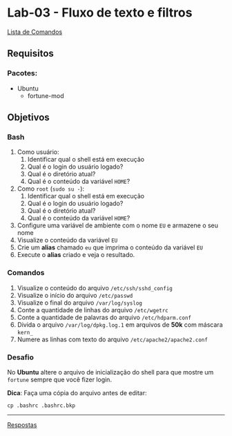 # Lab-03 - Fluxo de texto e filtros

[Lista de Comandos](../comandos.md)

## Requisitos

### Pacotes:

- Ubuntu
    - fortune-mod

## Objetivos

### Bash

1. Como usuário:
    1. Identificar qual o shell está em execução
    2. Qual é o login do usuário logado?
    3. Qual é o diretório atual?
    4. Qual é o conteúdo da variável `HOME`?
2. Como `root` (`sudo su -`):
    1. Identificar qual o shell está em execução
    2. Qual é o login do usuário logado?
    3. Qual é o diretório atual?
    4. Qual é o conteúdo da variável `HOME`?
3. Configure uma variável de ambiente com o nome `EU` e armazene o seu nome
4. Visualize o conteúdo da variável `EU`
5. Crie um __alias__ chamado `eu` que imprima o conteúdo da variável `EU`
6. Execute o __alias__ criado e veja o resultado.

### Comandos

1. Visualize o conteúdo do arquivo `/etc/ssh/sshd_config`
2. Visualize o início do arquivo `/etc/passwd`
3. Visualize o final do arquivo `/var/log/syslog`
4. Conte a quantidade de linhas do arquivo `/etc/wgetrc`
5. Conte a quantidade de palavras do arquivo `/etc/hdparm.conf`
6. Divida o arquivo `/var/log/dpkg.log.1` em arquivos de **50k** com máscara `kern_`
7. Numere as linhas com texto do arquivo `/etc/apache2/apache2.conf`


### Desafio

No **Ubuntu** altere o arquivo de inicialização do shell para que mostre um `fortune` sempre que você fizer login.

**Dica**: Faça uma cópia do arquivo antes de editar:

```
cp .bashrc .bashrc.bkp
```


------------
[Respostas](respostas.md)
